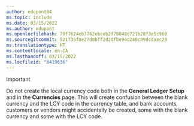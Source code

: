 ```yaml
---
author: edupont04
ms.topic: include
ms.date: 03/15/2022
ms.author: edupont
ms.openlocfilehash: 79f7624eb7762ebceb2f70848d721b28f3e5c960
ms.sourcegitcommit: 521735f8e27d8bff2d2dfbe94d240c09dcdaec29
ms.translationtype: HT
ms.contentlocale: en-CA
ms.lasthandoff: 03/15/2022
ms.locfileid: "8419636"
---
```

> [!Important]
> Do not create the local currency code both in the **General Ledger Setup** and in the **Currencies** page. This will create confusion between the blank currency and the LCY code in the currency table, and bank accounts, customers or vendors might accidentally be created, some with the blank currency and some with the LCY code.